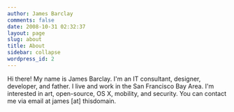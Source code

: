 ```yaml
---
author: James Barclay
comments: false
date: 2008-10-31 02:32:37
layout: page
slug: about
title: About
sidebar: collapse
wordpress_id: 2
---
```


Hi there! My name is James Barclay. I'm an IT consultant, designer, developer, and father. I live and work in the San Francisco Bay Area. I'm interested in art, open-source, OS X, mobility, and security. You can contact me via email at james [at] thisdomain.
